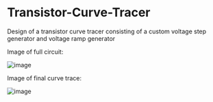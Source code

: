 # Transistor-Curve-Tracer
Design of a transistor curve tracer consisting of a custom voltage step generator and voltage ramp generator

Image of full circuit:

![image](https://user-images.githubusercontent.com/45322860/133713383-8a0b94c3-d343-4988-be49-845a4c71da94.png)

Image of final curve trace:

![image](https://user-images.githubusercontent.com/45322860/133713415-2346186a-376f-41bc-808d-cc6a0ce96f06.png)
